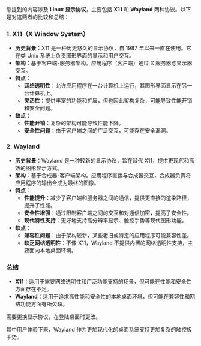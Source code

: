 您提到的内容涉及 **Linux 显示协议**，主要包括 **X11** 和 **Wayland** 两种协议。以下是对这两者的比较和总结：

### 1. X11（X Window System）

- **历史背景**：X11 是一种历史悠久的显示协议，自 1987 年以来一直在使用。它在类 Unix 系统上负责图形界面的显示和用户交互。
- **架构**：基于客户端-服务器架构。应用程序（客户端）通过 X 服务器与显示器交互。
- **特点**：
  - **网络透明性**：允许应用程序在一台计算机上运行，其图形界面显示在另一台计算机上。
  - **灵活性**：提供丰富的功能和扩展，但也因此架构复杂，可能导致性能开销和安全问题。
- **缺点**：
  - **性能开销**：复杂的架构可能导致性能下降。
  - **安全性问题**：由于客户端之间的广泛交互，可能存在安全漏洞。

### 2. Wayland

- **历史背景**：Wayland 是一种较新的显示协议，旨在替代 X11，提供更现代和高效的图形显示方式。
- **架构**：基于合成器-客户端架构。应用程序直接与合成器交互，合成器负责将应用程序的输出合成为最终的图像。
- **特点**：
  - **性能提升**：减少了客户端和服务器之间的通信，提供更直接的渲染路径，提升了性能。
  - **安全性增强**：通过限制客户端之间的交互和对通信加密，提高了安全性。
  - **现代特性支持**：更好地支持高分辨率显示、触控手势等现代图形功能。
- **缺点**：
  - **兼容性问题**：由于架构较新，某些老旧或特定的应用程序可能兼容性差。
  - **缺乏网络透明性**：不像 X11，Wayland 不提供内置的网络透明性支持，主要面向本地桌面环境。

### 总结

- **X11**：适用于需要网络透明性和广泛功能支持的场景，但可能在性能和安全性方面存在不足。
- **Wayland**：适用于追求高性能和安全性的本地桌面环境，但可能在兼容性和网络功能方面有所欠缺。



需要更换显示协议，在登陆桌面时更改。

其中用户体验下来，Wayland 作为更加现代化的桌面系统支持更加复杂的触控板手势。